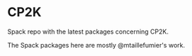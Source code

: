 # CP2K

Spack repo with the latest packages concerning CP2K.

The Spack packages here are mostly @mtaillefumier's work.

